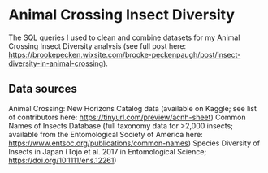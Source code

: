 # Animal Crossing Insect Diversity

The SQL queries I used to clean and combine datasets for my Animal Crossing Insect Diversity analysis (see full post here: https://brookepecken.wixsite.com/brooke-peckenpaugh/post/insect-diversity-in-animal-crossing).

## Data sources

Animal Crossing: New Horizons Catalog data (available on Kaggle; see list of contributors here: https://tinyurl.com/preview/acnh-sheet)
Common Names of Insects Database (full taxonomy data for >2,000 insects; available from the Entomological Society of America here: https://www.entsoc.org/publications/common-names)
Species Diversity of Insects in Japan (Tojo et al. 2017 in Entomological Science; https://doi.org/10.1111/ens.12261)
